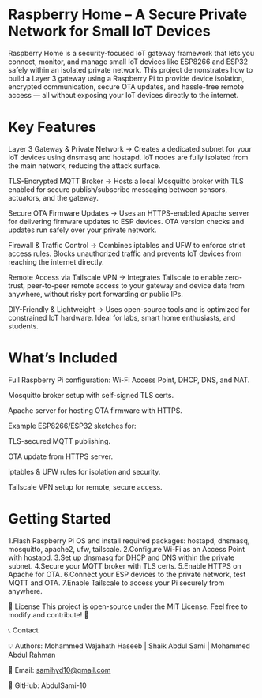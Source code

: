 # Raspberry Home – A Secure Private Network for Small IoT Devices
Raspberry Home is a security-focused IoT gateway framework that lets you connect, monitor, and manage small IoT devices like ESP8266 and ESP32 safely within an isolated private network. This project demonstrates how to build a Layer 3 gateway using a Raspberry Pi to provide device isolation, encrypted communication, secure OTA updates, and hassle-free remote access — all without exposing your IoT devices directly to the internet.

# Key Features

Layer 3 Gateway & Private Network ->
Creates a dedicated subnet for your IoT devices using dnsmasq and hostapd. IoT nodes are fully isolated from the main network, reducing the attack surface.

TLS-Encrypted MQTT Broker ->
Hosts a local Mosquitto broker with TLS enabled for secure publish/subscribe messaging between sensors, actuators, and the gateway.

Secure OTA Firmware Updates ->
Uses an HTTPS-enabled Apache server for delivering firmware updates to ESP devices. OTA version checks and updates run safely over your private network.

Firewall & Traffic Control ->
Combines iptables and UFW to enforce strict access rules. Blocks unauthorized traffic and prevents IoT devices from reaching the internet directly.

Remote Access via Tailscale VPN ->
Integrates Tailscale to enable zero-trust, peer-to-peer remote access to your gateway and device data from anywhere, without risky port forwarding or public IPs.

DIY-Friendly & Lightweight ->
Uses open-source tools and is optimized for constrained IoT hardware. Ideal for labs, smart home enthusiasts, and students.


# What’s Included
Full Raspberry Pi configuration: Wi-Fi Access Point, DHCP, DNS, and NAT.

Mosquitto broker setup with self-signed TLS certs.

Apache server for hosting OTA firmware with HTTPS.

Example ESP8266/ESP32 sketches for:

TLS-secured MQTT publishing.

OTA update from HTTPS server.

iptables & UFW rules for isolation and security.

Tailscale VPN setup for remote, secure access.


# Getting Started

1.Flash Raspberry Pi OS and install required packages: hostapd, dnsmasq, mosquitto, apache2, ufw, tailscale.
2.Configure Wi-Fi as an Access Point with hostapd.
3.Set up dnsmasq for DHCP and DNS within the private subnet.
4.Secure your MQTT broker with TLS certs.
5.Enable HTTPS on Apache for OTA.
6.Connect your ESP devices to the private network, test MQTT and OTA.
7.Enable Tailscale to access your Pi securely from anywhere.

📜 License
This project is open-source under the MIT License. Feel free to modify and contribute! 🎉

📞 Contact

💡 Authors: Mohammed Wajahath Haseeb | Shaik Abdul Sami | Mohammed Abdul Rahman

📧 Email: samihyd10@gmail.com

🐙 GitHub: AbdulSami-10
